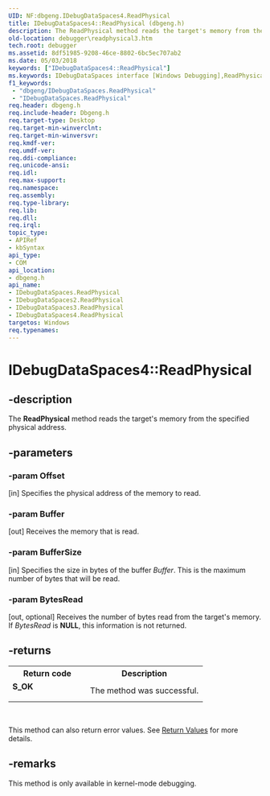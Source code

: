 ```yaml
---
UID: NF:dbgeng.IDebugDataSpaces4.ReadPhysical
title: IDebugDataSpaces4::ReadPhysical (dbgeng.h)
description: The ReadPhysical method reads the target's memory from the specified physical address.
old-location: debugger\readphysical3.htm
tech.root: debugger
ms.assetid: 8df51985-9208-46ce-8802-6bc5ec707ab2
ms.date: 05/03/2018
keywords: ["IDebugDataSpaces4::ReadPhysical"]
ms.keywords: IDebugDataSpaces interface [Windows Debugging],ReadPhysical method, IDebugDataSpaces2 interface [Windows Debugging],ReadPhysical method, IDebugDataSpaces2::ReadPhysical, IDebugDataSpaces3 interface [Windows Debugging],ReadPhysical method, IDebugDataSpaces3::ReadPhysical, IDebugDataSpaces4 interface [Windows Debugging],ReadPhysical method, IDebugDataSpaces4.ReadPhysical, IDebugDataSpaces4::ReadPhysical, IDebugDataSpaces::ReadPhysical, IDebugDataSpaces_5be1f680-1177-4cdf-a4d8-5868644a51af.xml, ReadPhysical, ReadPhysical method [Windows Debugging], ReadPhysical method [Windows Debugging],IDebugDataSpaces interface, ReadPhysical method [Windows Debugging],IDebugDataSpaces2 interface, ReadPhysical method [Windows Debugging],IDebugDataSpaces3 interface, ReadPhysical method [Windows Debugging],IDebugDataSpaces4 interface, dbgeng/IDebugDataSpaces2::ReadPhysical, dbgeng/IDebugDataSpaces3::ReadPhysical, dbgeng/IDebugDataSpaces4::ReadPhysical, dbgeng/IDebugDataSpaces::ReadPhysical, debugger.readphysical3
f1_keywords:
 - "dbgeng/IDebugDataSpaces.ReadPhysical"
 - "IDebugDataSpaces.ReadPhysical"
req.header: dbgeng.h
req.include-header: Dbgeng.h
req.target-type: Desktop
req.target-min-winverclnt: 
req.target-min-winversvr: 
req.kmdf-ver: 
req.umdf-ver: 
req.ddi-compliance: 
req.unicode-ansi: 
req.idl: 
req.max-support: 
req.namespace: 
req.assembly: 
req.type-library: 
req.lib: 
req.dll: 
req.irql: 
topic_type:
- APIRef
- kbSyntax
api_type:
- COM
api_location:
- dbgeng.h
api_name:
- IDebugDataSpaces.ReadPhysical
- IDebugDataSpaces2.ReadPhysical
- IDebugDataSpaces3.ReadPhysical
- IDebugDataSpaces4.ReadPhysical
targetos: Windows
req.typenames: 
---
```


# IDebugDataSpaces4::ReadPhysical


## -description


The <b>ReadPhysical</b> method reads the target's memory from the specified physical address.


## -parameters




### -param Offset 
[in]
Specifies the physical address of the memory to read.


### -param Buffer 
[out]
Receives the memory that is read.


### -param BufferSize 
[in]
Specifies the size in bytes of the buffer <i>Buffer</i>.  This is the maximum number of bytes that will be read.


### -param BytesRead 
[out, optional]
Receives the number of bytes read from the target's memory.  If <i>BytesRead</i> is <b>NULL</b>, this information is not returned.


## -returns



<table>
<tr>
<th>Return code</th>
<th>Description</th>
</tr>
<tr>
<td width="40%">
<dl>
<dt><b>S_OK</b></dt>
</dl>
</td>
<td width="60%">
The method was successful.

</td>
</tr>
</table>
 

This method can also return error values.  See <a href="https://docs.microsoft.com/windows-hardware/drivers/debugger/hresult-values">Return Values</a> for more details.




## -remarks



This method is only available in kernel-mode debugging.



